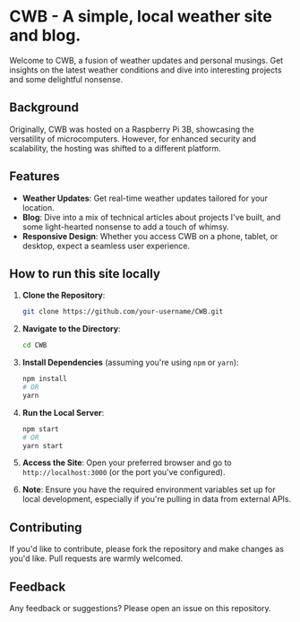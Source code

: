 # CWB - A simple, local weather site and blog.

Welcome to CWB, a fusion of weather updates and personal musings. Get insights on the latest weather conditions and dive into interesting projects and some delightful nonsense.

## Background

Originally, CWB was hosted on a Raspberry Pi 3B, showcasing the versatility of microcomputers. However, for enhanced security and scalability, the hosting was shifted to a different platform.

## Features

- **Weather Updates**: Get real-time weather updates tailored for your location.
- **Blog**: Dive into a mix of technical articles about projects I've built, and some light-hearted nonsense to add a touch of whimsy.
- **Responsive Design**: Whether you access CWB on a phone, tablet, or desktop, expect a seamless user experience.

## How to run this site locally

1. **Clone the Repository**:

   ```bash
   git clone https://github.com/your-username/CWB.git
   ```

2. **Navigate to the Directory**:

   ```bash
   cd CWB
   ```

3. **Install Dependencies** (assuming you're using `npm` or `yarn`):

   ```bash
   npm install
   # OR
   yarn
   ```

4. **Run the Local Server**:

   ```bash
   npm start
   # OR
   yarn start
   ```

5. **Access the Site**: Open your preferred browser and go to `http://localhost:3000` (or the port you've configured).

6. **Note**: Ensure you have the required environment variables set up for local development, especially if you're pulling in data from external APIs.

## Contributing

If you'd like to contribute, please fork the repository and make changes as you'd like. Pull requests are warmly welcomed.

## Feedback

Any feedback or suggestions? Please open an issue on this repository.
